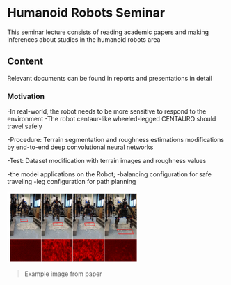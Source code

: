 # Humanoid Robots Seminar


This seminar lecture consists of reading academic papers and making inferences about studies in the humanoid robots area


## Content

Relevant documents can be found in reports and presentations in detail


### Motivation

-In real-world, the robot needs to be more sensitive to respond to the environment
-The robot centaur-like wheeled-legged CENTAURO should travel safely 

-Procedure: Terrain segmentation and roughness estimations modifications by end-to-end deep convolutional neural networks

-Test: Dataset modification with terrain images and roughness values

-the model applications on the Robot; 
-balancing configuration for safe traveling
-leg configuration for path planning


<img src="https://github.com/cuneyterem8/uni_bonn_background/blob/main/humanoid_robots_seminar/image.png?raw=true" width="60%" height="60%">

> Example image from paper

